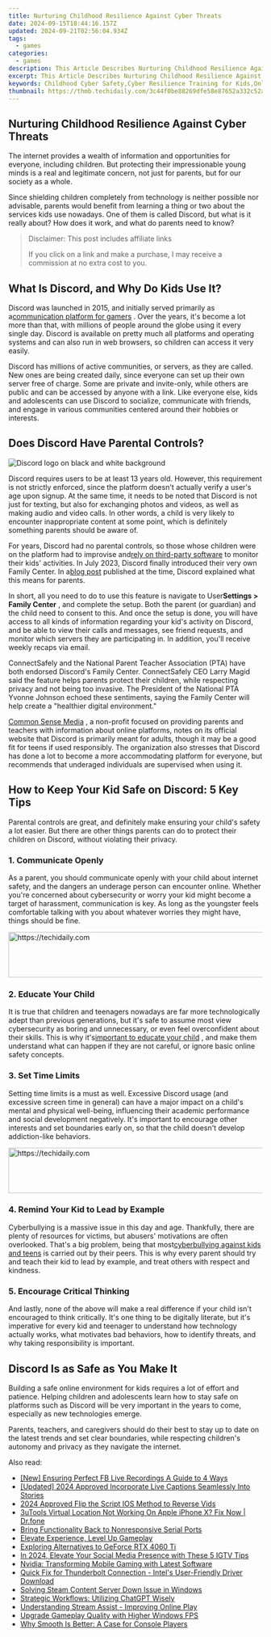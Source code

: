 ```yaml
---
title: Nurturing Childhood Resilience Against Cyber Threats
date: 2024-09-15T18:44:16.157Z
updated: 2024-09-21T02:56:04.934Z
tags:
  - games
categories:
  - games
description: This Article Describes Nurturing Childhood Resilience Against Cyber Threats
excerpt: This Article Describes Nurturing Childhood Resilience Against Cyber Threats
keywords: Childhood Cyber Safety,Cyber Resilience Training for Kids,Online Parental Controls,Child Cybersecurity Awareness,Building Kids' Cyber Security Skills,Cyber Threat Resilience Programs for Children,Preventing Cyberbullying in Kids' Lives
thumbnail: https://thmb.techidaily.com/3c44f0be88269dfe58e87652a332c52a578262780df7f0b33d89646c55a92321.jpg
---
```


## Nurturing Childhood Resilience Against Cyber Threats

 The internet provides a wealth of information and opportunities for everyone, including children. But protecting their impressionable young minds is a real and legitimate concern, not just for parents, but for our society as a whole.

 Since shielding children completely from technology is neither possible nor advisable, parents would benefit from learning a thing or two about the services kids use nowadays. One of them is called Discord, but what is it really about? How does it work, and what do parents need to know?

>  Disclaimer: This post includes affiliate links
>
>  If you click on a link and make a purchase, I may receive a commission at no extra cost to you.
>

## What Is Discord, and Why Do Kids Use It?

 Discord was launched in 2015, and initially served primarily as a[communication platform for gamers](https://www.makeuseof.com/how-to-get-started-discord-beginners-guide/) . Over the years, it's become a lot more than that, with millions of people around the globe using it every single day. Discord is available on pretty much all platforms and operating systems and can also run in web browsers, so children can access it very easily.

 Discord has millions of active communities, or servers, as they are called. New ones are being created daily, since everyone can set up their own server free of charge. Some are private and invite-only, while others are public and can be accessed by anyone with a link. Like everyone else, kids and adolescents can use Discord to socialize, communicate with friends, and engage in various communities centered around their hobbies or interests.

## Does Discord Have Parental Controls?

![Discord logo on black and white background](https://static1.makeuseofimages.com/wordpress/wp-content/uploads/2023/07/discord-parental-controls.jpg)

 Discord requires users to be at least 13 years old. However, this requirement is not strictly enforced, since the platform doesn't actually verify a user's age upon signup. At the same time, it needs to be noted that Discord is not just for texting, but also for exchanging photos and videos, as well as making audio and video calls. In other words, a child is very likely to encounter inappropriate content at some point, which is definitely something parents should be aware of.

 For years, Discord had no parental controls, so those whose children were on the platform had to improvise and[rely on third-party software](https://www.makeuseof.com/tag/5-best-parental-control-apps-android/) to monitor their kids' activities. In July 2023, Discord finally introduced their very own Family Center. In a[blog post](https://discord.com/blog/discord-family-center-stay-connected-with-your-teen) published at the time, Discord explained what this means for parents.

 In short, all you need to do to use this feature is navigate to User**Settings > Family Center** , and complete the setup. Both the parent (or guardian) and the child need to consent to this. And once the setup is done, you will have access to all kinds of information regarding your kid's activity on Discord, and be able to view their calls and messages, see friend requests, and monitor which servers they are participating in. In addition, you'll receive weekly recaps via email.

 ConnectSafely and the National Parent Teacher Association (PTA) have both endorsed Discord's Family Center. ConnectSafely CEO Larry Magid said the feature helps parents protect their children, while respecting privacy and not being too invasive. The President of the National PTA Yvonne Johnson echoed these sentiments, saying the Family Center will help create a "healthier digital environment."

[Common Sense Media](https://www.commonsensemedia.org/app-reviews/discord) , a non-profit focused on providing parents and teachers with information about online platforms, notes on its official website that Discord is primarily meant for adults, though it may be a good fit for teens if used responsibly. The organization also stresses that Discord has done a lot to become a more accommodating platform for everyone, but recommends that underaged individuals are supervised when using it.

## How to Keep Your Kid Safe on Discord: 5 Key Tips

 Parental controls are great, and definitely make ensuring your child's safety a lot easier. But there are other things parents can do to protect their children on Discord, without violating their privacy.

### 1\. Communicate Openly

 As a parent, you should communicate openly with your child about internet safety, and the dangers an underage person can encounter online. Whether you're concerned about cybersecurity or worry your kid might become a target of harassment, communication is key. As long as the youngster feels comfortable talking with you about whatever worries they might have, things should be fine.

<!-- affiliate ads begin -->
<a href="https://appsumo.8odi.net/c/5597632/2130874/7443" target="_top" id="2130874">
  <img src="//a.impactradius-go.com/display-ad/7443-2130874" border="0" alt="https://techidaily.com" width="728" height="90"/>
</a>
<img height="0" width="0" src="https://appsumo.8odi.net/i/5597632/2130874/7443" style="position:absolute;visibility:hidden;" border="0" />
<!-- affiliate ads end -->

### 2\. Educate Your Child

 It is true that children and teenagers nowadays are far more technologically adept than previous generations, but it's safe to assume most view cybersecurity as boring and unnecessary, or even feel overconfident about their skills. This is why it's[important to educate your child](https://www.makeuseof.com/technology-role-model-be-good-for-kids/) , and make them understand what can happen if they are not careful, or ignore basic online safety concepts.

### 3\. Set Time Limits

 Setting time limits is a must as well. Excessive Discord usage (and excessive screen time in general) can have a major impact on a child's mental and physical well-being, influencing their academic performance and social development negatively. It's important to encourage other interests and set boundaries early on, so that the child doesn't develop addiction-like behaviors.

<!-- affiliate ads begin -->
<a href="https://unicoeye.pxf.io/c/5597632/2134240/18498" target="_top" id="2134240">
  <img src="//a.impactradius-go.com/display-ad/18498-2134240" border="0" alt="https://techidaily.com" width="540" height="90"/>
</a>
<img height="0" width="0" src="https://unicoeye.pxf.io/i/5597632/2134240/18498" style="position:absolute;visibility:hidden;" border="0" />
<!-- affiliate ads end -->

### 4\. Remind Your Kid to Lead by Example

 Cyberbullying is a massive issue in this day and age. Thankfully, there are plenty of resources for victims, but abusers' motivations are often overlooked. That's a big problem, being that most[cyberbullying against kids and teens](https://www.makeuseof.com/cyberbullying-vs-cyberstalking-difference-between/) is carried out by their peers. This is why every parent should try and teach their kid to lead by example, and treat others with respect and kindness.

### 5\. Encourage Critical Thinking

 And lastly, none of the above will make a real difference if your child isn't encouraged to think critically. It's one thing to be digitally literate, but it's imperative for every kid and teenager to understand how technology actually works, what motivates bad behaviors, how to identify threats, and why taking responsibility is important.

## Discord Is as Safe as You Make It

 Building a safe online environment for kids requires a lot of effort and patience. Helping children and adolescents learn how to stay safe on platforms such as Discord will be very important in the years to come, especially as new technologies emerge.

 Parents, teachers, and caregivers should do their best to stay up to date on the latest trends and set clear boundaries, while respecting children's autonomy and privacy as they navigate the internet.

<ins class="adsbygoogle"
     style="display:block"
     data-ad-format="autorelaxed"
     data-ad-client="ca-pub-7571918770474297"
     data-ad-slot="1223367746"></ins>

<ins class="adsbygoogle"
     style="display:block"
     data-ad-client="ca-pub-7571918770474297"
     data-ad-slot="8358498916"
     data-ad-format="auto"
     data-full-width-responsive="true"></ins>

<span class="atpl-alsoreadstyle">Also read:</span>
<div><ul>
<li><a href="https://desktop-recording.techidaily.com/new-ensuring-perfect-fb-live-recordings-a-guide-to-4-ways/"><u>[New] Ensuring Perfect FB Live Recordings A Guide to 4 Ways</u></a></li>
<li><a href="https://instagram-videos.techidaily.com/updated-2024-approved-incorporate-live-captions-seamlessly-into-stories/"><u>[Updated] 2024 Approved Incorporate Live Captions Seamlessly Into Stories</u></a></li>
<li><a href="https://some-techniques.techidaily.com/2024-approved-flip-the-script-ios-method-to-reverse-vids/"><u>2024 Approved Flip the Script IOS Method to Reverse Vids</u></a></li>
<li><a href="https://location-fake.techidaily.com/3utools-virtual-location-not-working-on-apple-iphone-x-fix-now-drfone-by-drfone-virtual-ios/"><u>3uTools Virtual Location Not Working On Apple iPhone X? Fix Now | Dr.fone</u></a></li>
<li><a href="https://driver-error.techidaily.com/bring-functionality-back-to-nonresponsive-serial-ports/"><u>Bring Functionality Back to Nonresponsive Serial Ports</u></a></li>
<li><a href="https://games-able.techidaily.com/elevate-experience-level-up-gameplay/"><u>Elevate Experience, Level Up Gameplay</u></a></li>
<li><a href="https://games-able.techidaily.com/exploring-alternatives-to-geforce-rtx-4060-ti/"><u>Exploring Alternatives to GeForce RTX 4060 Ti</u></a></li>
<li><a href="https://instagram-video-recordings.techidaily.com/in-2024-elevate-your-social-media-presence-with-these-5-igtv-tips/"><u>In 2024, Elevate Your Social Media Presence with These 5 IGTV Tips</u></a></li>
<li><a href="https://games-able.techidaily.com/nvidia-transforming-mobile-gaming-with-latest-software/"><u>Nvidia: Transforming Mobile Gaming with Latest Software</u></a></li>
<li><a href="https://hardware-help.techidaily.com/quick-fix-for-thunderbolt-connection-intels-user-friendly-driver-download/"><u>Quick Fix for Thunderbolt Connection - Intel's User-Friendly Driver Download</u></a></li>
<li><a href="https://games-able.techidaily.com/solving-steam-content-server-down-issue-in-windows/"><u>Solving Steam Content Server Down Issue in Windows</u></a></li>
<li><a href="https://tech-hub.techidaily.com/strategic-workflows-utilizing-chatgpt-wisely/"><u>Strategic Workflows: Utilizing ChatGPT Wisely</u></a></li>
<li><a href="https://games-able.techidaily.com/understanding-stream-assist-improving-online-play/"><u>Understanding Stream Assist - Improving Online Play</u></a></li>
<li><a href="https://games-able.techidaily.com/upgrade-gameplay-quality-with-higher-windows-fps/"><u>Upgrade Gameplay Quality with Higher Windows FPS</u></a></li>
<li><a href="https://games-able.techidaily.com/why-smooth-is-better-a-case-for-console-players/"><u>Why Smooth Is Better: A Case for Console Players</u></a></li>
</ul></div>

